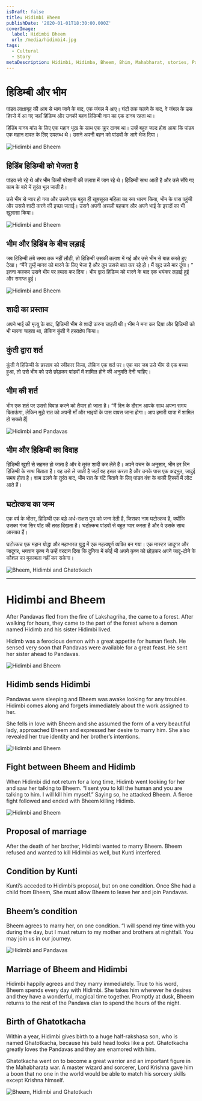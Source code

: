 ```yaml
---
isDraft: false
title: Hidimbi Bheem
publishDate: '2020-01-01T18:30:00.000Z'
coverImage:
  label: Hidimbi Bheem
  url: /media/hidimbi4.jpg
tags:
  - Cultural
  - Story
metaDescription: Hidimbi, Hidimba, Bheem, Bhim, Mahabharat, stories, Pandavas, Ghatotkach
---
```


# हिडिम्बी और भीम

पांडव लाक्षागृह की आग से भाग जाने के बाद, एक जंगल में आए। घंटों तक चलने के बाद, वे जंगल के उस हिस्से में आ गए जहाँ हिडिम्ब और उनकी बहन हिडिम्बी नाम का एक दानव रहता था।

हिडिंब मानव मांस के लिए एक महान भूख के साथ एक क्रूर दानव था। उन्हें बहुत जल्द होश आया कि पांडव एक महान दावत के लिए उपलब्ध थे। उसने अपनी बहन को पांडवों के आगे भेज दिया।

![Hidimbi and Bheem](/media/hidimbi3.jpg)

## हिडिंब हिडिम्बी को भेजता है

पांडव सो रहे थे और भीम किसी परेशानी की तलाश में जाग रहे थे। हिडिम्बी साथ आती है और उसे सौंपे गए काम के बारे में तुरंत भूल जाती है।

उसे भीम से प्यार हो गया और उसने एक बहुत ही खूबसूरत महिला का रूप धारण किया, भीम के पास पहुंची और उससे शादी करने की इच्छा जताई। उसने अपनी असली पहचान और अपने भाई के इरादों का भी खुलासा किया।

![Hidimbi and Bheem](/media/hidimbi5.jpg)


## भीम और हिडिंब के बीच लड़ाई

जब हिडिम्बी लंबे समय तक नहीं लौटी, तो हिडिम्बी उसकी तलाश में गई और उसे भीम से बात करते हुए देखा। “मैंने तुम्हें मानव को मारने के लिए भेजा है और तुम उससे बात कर रहे हो। मैं खुद उसे मार दूंगा। ” इतना कहकर उसने भीम पर हमला कर दिया। भीम द्वारा हिडिम्ब को मारने के बाद एक भयंकर लड़ाई हुई और समाप्त हुई।

![Hidimbi and Bheem](/media/hidimbi6.jpg)


## शादी का प्रस्ताव

अपने भाई की मृत्यु के बाद, हिडिम्बी भीम से शादी करना चाहती थी। भीम ने मना कर दिया और हिडिम्बी को भी मारना चाहता था, लेकिन कुंती ने हस्तक्षेप किया।

## कुंती द्वारा शर्त

कुंती ने हिडिम्बी के प्रस्ताव को स्वीकार किया, लेकिन एक शर्त पर। एक बार जब उसे भीम से एक बच्चा हुआ, तो उसे भीम को उसे छोड़कर पांडवों में शामिल होने की अनुमति देनी चाहिए।

## भीम की शर्त

भीम एक शर्त पर उससे विवाह करने को तैयार हो जाता है। “मैं दिन के दौरान आपके साथ अपना समय बिताऊंगा, लेकिन मुझे रात को अपनी माँ और भाइयों के पास वापस जाना होगा। आप हमारी यात्रा में शामिल हो सकते हैं|

![Hidimbi and Pandavas](/media/hidimbi1.jpg)


## भीम और हिडिम्बी का विवाह

हिडिम्बी खुशी से सहमत हो जाता है और वे तुरंत शादी कर लेते हैं। अपने वचन के अनुसार, भीम हर दिन हिडिम्बी के साथ बिताता है। वह उसे ले जाती है जहाँ वह इच्छा करता है और उनके पास एक अद्भुत, जादुई समय होता है। शाम ढलने के तुरंत बाद, भीम रात के घंटे बिताने के लिए पांडव वंश के बाकी हिस्सों में लौट आते हैं।

## घटोत्कच का जन्म

एक वर्ष के भीतर, हिडिम्बी एक बड़े अर्ध-राक्षस पुत्र को जन्म देती है, जिसका नाम घटोत्कच है, क्योंकि उसका गंजा सिर पॉट की तरह दिखता है। घटोत्कच पांडवों से बहुत प्यार करता है और वे उसके साथ आसक्त हैं।

घटोत्कच एक महान योद्धा और महाभारत युद्ध में एक महत्वपूर्ण व्यक्ति बन गया। एक मास्टर जादूगर और जादूगर, भगवान कृष्ण ने उन्हें वरदान दिया कि दुनिया में कोई भी अपने कृष्ण को छोड़कर अपने जादू-टोने के कौशल का मुकाबला नहीं कर सकेगा।

![Bheem, Hidimbi and Ghatotkach](/media/hidimbi2.jpg)

---

# Hidimbi and Bheem

After Pandavas fled from the fire of Lakshagriha, the came to a forest. After walking for hours, they came to the part of the forest where a demon named Hidimb and his sister Hidimbi lived.

Hidimb was a ferocious demon with a great appetite for human flesh. He sensed very soon that Pandavas were available for a great feast. He sent her sister ahead to Pandavas.

![Hidimbi and Bheem](/media/hidimbi3.jpg)

## Hidimb sends Hidimbi

Pandavas were sleeping and Bheem was awake looking for any troubles. Hidimbi comes along and forgets immediately about the work assigned to her.

She fells in love with Bheem and she assumed the form of a very beautiful lady, approached Bheem and expressed her desire to marry him. She also revealed her true identity and her brother’s intentions.

![Hidimbi and Bheem](/media/hidimbi5.jpg)


## Fight between Bheem and Hidimb

When Hidimbi did not return for a long time, Hidimb went looking for her and saw her talking to Bheem. “I sent you to kill the human and you are talking to him. I will kill him myself.” Saying so, he attacked Bheem. A fierce fight followed and ended with Bheem killing Hidimb.

![Hidimbi and Bheem](/media/hidimbi6.jpg)

## Proposal of marriage

After the death of her brother, Hidimbi wanted to marry Bheem. Bheem refused and wanted to kill Hidimbi as well, but Kunti interfered.

## Condition by Kunti

Kunti’s acceded to Hidimbi’s proposal, but on one condition. Once She had a child from Bheem, She must allow Bheem to leave her and join Pandavas.

## Bheem’s condition

Bheem agrees to marry her, on one condition. “I will spend my time with you during the day, but I must return to my mother and brothers at nightfall. You may join us in our journey.

![Hidimbi and Pandavas](/media/hidimbi1.jpg)

## Marriage of Bheem and Hidimbi

Hidimbi happily agrees and they marry immediately. True to his word, Bheem spends every day with Hidimbi. She takes him wherever he desires and they have a wonderful, magical time together. Promptly at dusk, Bheem returns to the rest of the Pandava clan to spend the hours of the night.

## Birth of Ghatotkacha

Within a year, Hidimbi gives birth to a huge half-rakshasa son, who is named Ghatotkacha, because his bald head looks like a pot. Ghatotkacha greatly loves the Pandavas and they are enamored with him.

Ghatotkacha went on to become a great warrior and an important figure in the Mahabharata war. A master wizard and sorcerer, Lord Krishna gave him a boon that no one in the world would be able to match his sorcery skills except Krishna himself.

![Bheem, Hidimbi and Ghatotkach](/media/hidimbi2.jpg)
